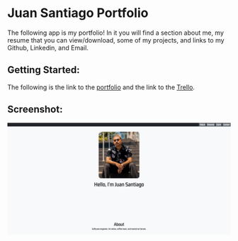 # Juan Santiago Portfolio
The following app is my portfolio! In it you will find a section about me, my resume that you can view/download, some of my projects, and links to my Github, Linkedin, and Email.

## Getting Started:
The following is the link to the [portfolio](https://juan-santiago-portfolio-99.netlify.app/) and the link to the [Trello](https://trello.com/b/ETNSKCuh/juan-santiago-portfolio).


## Screenshot:

![This is an image](assets/imgs/screen-shot-main-page.png)